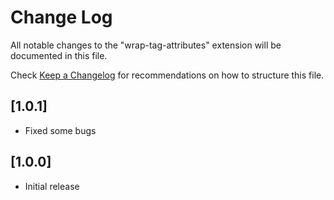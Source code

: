 # Change Log

All notable changes to the "wrap-tag-attributes" extension will be documented in this file.

Check [Keep a Changelog](http://keepachangelog.com/) for recommendations on how to structure this file.

## [1.0.1]

- Fixed some bugs

## [1.0.0]

- Initial release